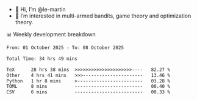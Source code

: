 - 👋 Hi, I’m @le-martin
- 👀 I’m interested in multi-armed bandits, game theory and optimization theory.
<!---- 💞️ I’m looking to collaborate on ...
- 📫 How to reach me ...-->

<!---
Tutorial for using WakaTime stats in GitHub profile: https://github.com/athul/waka-readme
-->

📊 Weekly development breakdown
<!--START_SECTION:waka-->

```txt
From: 01 October 2025 - To: 08 October 2025

Total Time: 34 hrs 49 mins

TeX      28 hrs 38 mins  >>>>>>>>>>>>>>>>>>>>>----   82.27 %
Other    4 hrs 41 mins   >>>----------------------   13.46 %
Python   1 hr 8 mins     >------------------------   03.28 %
TOML     8 mins          -------------------------   00.40 %
CSV      6 mins          -------------------------   00.33 %
```

<!--END_SECTION:waka-->

<!---
le-martin/le-martin is a ✨ special ✨ repository because its `README.md` (this file) appears on your GitHub profile.
You can click the Preview link to take a look at your changes.
--->
